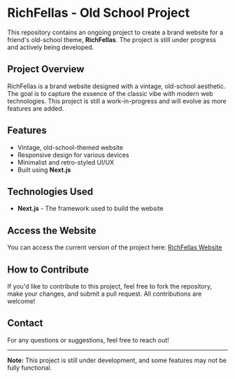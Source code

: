 # RichFellas - Old School Project

This repository contains an ongoing project to create a brand website for a friend's old-school theme, **RichFellas**. The project is still under progress and actively being developed.

## Project Overview

RichFellas is a brand website designed with a vintage, old-school aesthetic. The goal is to capture the essence of the classic vibe with modern web technologies. This project is still a work-in-progress and will evolve as more features are added.

## Features

- Vintage, old-school-themed website
- Responsive design for various devices
- Minimalist and retro-styled UI/UX
- Built using **Next.js**

## Technologies Used

- **Next.js** - The framework used to build the website

## Access the Website

You can access the current version of the project here: [RichFellas Website](https://richfellas.vercel.app/)

## How to Contribute

If you'd like to contribute to this project, feel free to fork the repository, make your changes, and submit a pull request. All contributions are welcome!

## Contact

For any questions or suggestions, feel free to reach out!

---

**Note:** This project is still under development, and some features may not be fully functional.
